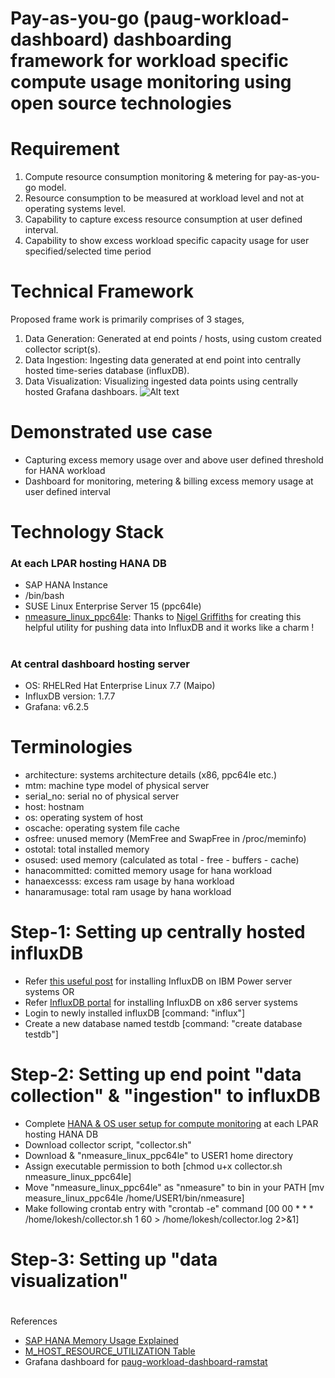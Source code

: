 # Pay-as-you-go (paug-workload-dashboard) dashboarding framework for workload specific compute usage monitoring using open source technologies 
#
#
# Requirement
1. Compute resource consumption monitoring & metering for pay-as-you-go model.
2. Resource consumption to be measured at workload level and not at operating systems level.
3. Capability to capture excess resource consumption at user defined interval.
4. Capability to show excess workload specific capacity usage for user specified/selected time period
#
#
# Technical Framework
Proposed frame work is primarily comprises of 3 stages,
1. Data Generation: Generated at end points / hosts, using custom created collector script(s).
2. Data Ingestion: Ingesting data generated at end point into centrally hosted time-series database (influxDB).
3. Data Visualization: Visualizing ingested data points using centrally hosted Grafana dashboars.
![Alt text](https://github.com/lokeshbhatt/shana/blob/main/SHANA%20-%20Technical%20Framework.JPG "SHANA - Technical Framework")
#
#
# Demonstrated use case
- Capturing excess memory usage over and above user defined threshold for HANA workload
- Dashboard for monitoring, metering & billing excess memory usage at user defined interval
#
#
# Technology Stack
### At each LPAR hosting HANA DB
- SAP HANA Instance
- /bin/bash
- SUSE Linux Enterprise Server 15 (ppc64le)
- [nmeasure_linux_ppc64le](https://sourceforge.net/projects/nmon/files/nmeasure_linux_v3.zip/download): Thanks to [Nigel Griffiths](https://www.linkedin.com/in/nigelargriffiths/) for creating this helpful utility for pushing data into InfluxDB and it works like a charm !
#
### At central dashboard hosting server
- OS: RHELRed Hat Enterprise Linux 7.7 (Maipo)
- InfluxDB version: 1.7.7
- Grafana: v6.2.5
#
#
# Terminologies
- architecture: systems architecture details (x86, ppc64le etc.)
- mtm: machine type model of physical server
- serial_no: serial no of physical server
- host: hostnam
- os: operating system of host
- oscache: operating system file cache
- osfree: unused memory (MemFree and SwapFree in /proc/meminfo)
- ostotal: total installed memory
- osused: used memory (calculated as total - free - buffers - cache)
- hanacommitted: comitted memory usage for hana workload
- hanaexcesss: excess ram usage by hana workload
- hanaramusage: total ram usage by hana workload
#
#
# Step-1: Setting up centrally hosted influxDB
- Refer [this useful post](https://www.power-devops.com/post/influxdb-on-ibm-power-systems) for installing InfluxDB on IBM Power server systems
OR
- Refer [InfluxDB portal](https://docs.influxdata.com/influxdb/v1.8/introduction/install/) for installing InfluxDB on x86 server systems
- Login to newly installed influxDB  [command: "influx"]
- Create a new database named testdb [command: "create database testdb"]
#
#
# Step-2: Setting up end point "data collection" & "ingestion" to influxDB
- Complete [HANA & OS user setup for compute monitoring](https://github.com/lokeshbhatt/paug-workload-dashboard/blob/main/UserSetup.md) at each LPAR hosting HANA DB
- Download collector script, "collector.sh"
- Download & "nmeasure_linux_ppc64le" to USER1 home directory
- Assign executable permission to both [chmod u+x collector.sh nmeasure_linux_ppc64le]
- Move "nmeasure_linux_ppc64le" as "nmeasure" to bin in your PATH [mv measure_linux_ppc64le /home/USER1/bin/nmeasure]
- Make following crontab entry with "crontab -e" command [00 00 * * * /home/lokesh/collector.sh 1 60 > /home/lokesh/collector.log 2>&1]
#
#
# Step-3: Setting up "data visualization"
#
#
References
- [SAP HANA Memory Usage Explained](https://www.sap.com/documents/2016/08/205c8299-867c-0010-82c7-eda71af511fa.html)
- [M_HOST_RESOURCE_UTILIZATION Table](https://help.sap.com/viewer/4fe29514fd584807ac9f2a04f6754767/2.0.03/en-US/20b12419751910148afa9303eec370a0.html)
- Grafana dashboard for [paug-workload-dashboard-ramstat](https://grafana.com/grafana/dashboards/13366)

